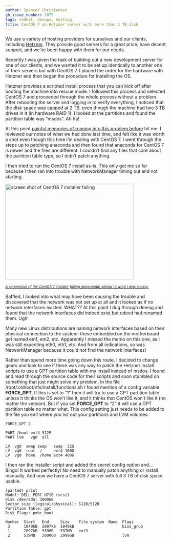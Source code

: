 ```yaml
---
author: Spencer Christensen
gh_issue_number: 1075
tags: redhat, devops, hosting
title: CentOS 7 on Hetzner server with more than 2 TB disk
---
```


We use a variety of hosting providers for ourselves and our clients, including [Hetzner](https://www.hetzner.de/).  They provide good servers for a great price, have decent support, and we’ve been happy with them for our needs.

Recently I was given the task of building out a new development server for one of our clients, and we wanted it to be set up identically to another one of their servers but with CentOS 7. I placed the order for the hardware with Hetzner and then began the procedure for installing the OS.

Hetzner provides a scripted install process that you can kick off after booting the machine into rescue mode. I followed this process and selected CentOS 7 and proceeded through the whole process without a problem. After rebooting the server and logging in to verify everything, I noticed that the disk space was capped at 2 TB, even though the machine had two 3 TB drives in it (in hardware RAID 1). I looked at the partitions and found the partition table was “msdos”. Ah ha!

At this point [painful memories of running into this problem before](/blog/2013/11/06/installing-centos-5-on-3tb-drive) hit me. I reviewed our notes of what we had done last time, and felt like it was worth a shot even though this time I’m dealing with CentOS 7. I went through the steps up to patching anaconda and then found that anaconda for CentOS 7 is newer and the files are different. I couldn’t find any files that care about the partition table type, so I didn’t patch anything.

I then tried to run the CentOS 7 install as-is. This only got me so far because I then ran into trouble with NetworkManager timing out and not starting.

<a href="/blog/2015/01/22/centos-7-on-hetzner-server-with-more/image-0.png"><img alt="screen shot of CentOS 7 installer failing" height="300" src="/blog/2015/01/22/centos-7-on-hetzner-server-with-more/image-0.png" width="400"/>
<div style="font-size:11px; font-style:italic; clear: both; margin-bottom:15px;">A screenshot of the CentOS 7 installer failing (anaconda) similar to what I was seeing.</div></a>

Baffled, I looked into what may have been causing the trouble and discovered that the network was not set up at all and it looked as if no network interfaces existed. WHAT?? At this point I dug through dmesg and found that the network interfaces did indeed exist but udevd had renamed them. Ugh!

Many new Linux distributions are naming network interfaces based on their physical connection to the system: those embedded on the motherboard get named em1, em2, etc. Apparently I missed the memo on this one, as I was still expecting eth0, eth1, etc. And from all indications, so was NetworkManager because it could not find the network interfaces!

Rather than spend more time going down this route, I decided to change gears and look to see if there was any way to patch the Hetzner install scripts to use a GPT partition table with my install instead of msdos. I found and read through the source code for their scripts and soon stumbled on something that just might solve my problem. In the file /root/.oldroot/nfs/install/functions.sh I found mention of a config variable **FORCE_GPT**.  If this is set to “1” then it will try to use a GPT partition table unless it thinks the OS won’t like it, and it thinks that CentOS won’t like it (no matter the version). But if you set **FORCE_GPT** to “2” it will use a GPT partition table no matter what. This config setting just needs to be added to the file you edit where you list out your partitions and LVM volumes.

```nohighlight
FORCE_GPT 2

PART /boot ext3 512M
PART lvm   vg0  all

LV  vg0  swap swap   swap  32G
LV  vg0  root  /     ext4 100G
LV  vg0  home  /home ext4 400G
```

I then ran the installer script and added the secret config option and... Bingo! It worked perfectly! No need to manually patch anything or install manually. And now we have a CentOS 7 server with full 3 TB of disk space usable.

```nohighlight
(parted) print
Model: DELL PERC H710 (scsi)
Disk /dev/sda: 3000GB
Sector size (logical/physical): 512B/512B
Partition Table: gpt
Disk Flags: pmbr_boot

Number  Start   End     Size    File system  Name  Flags
 3      1049kB  2097kB  1049kB                     bios_grub
 1      2097kB  539MB   537MB   ext3
 2      539MB   3000GB  2999GB                     lvm
```
